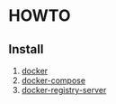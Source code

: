 # HOWTO

## Install

1. [docker](install-docker.md)
1. [docker-compose](install-docker-compose.md)    
1. [docker-registry-server](install-docker-registry-server.md)
        